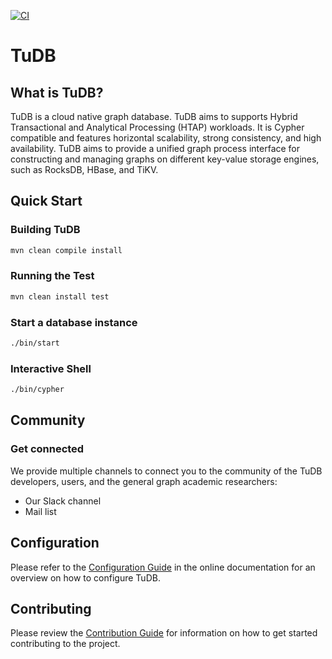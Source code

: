 [![CI](https://github.com/TUDB-Labs/TuDB/workflows/CI/badge.svg)](https://github.com/TUDB-Labs/TuDB/actions?query=event%3Apush+branch%3Amain)

# TuDB 

## What is TuDB?
TuDB is a cloud native graph database. TuDB aims to supports Hybrid Transactional and Analytical Processing (HTAP) workloads. It is Cypher compatible and features horizontal scalability, strong consistency, and high availability. TuDB aims to provide a unified graph process interface for constructing and managing graphs on different key-value storage engines, such as RocksDB, HBase, and TiKV.

## Quick Start 

### Building TuDB

```bash
mvn clean compile install
```

### Running the Test 
```bash
mvn clean install test
```

### Start a database instance 
```bash
./bin/start 
```

### Interactive Shell
```bash
./bin/cypher
```

## Community

### Get connected
We provide multiple channels to connect you to the community of the TuDB developers, users, and the general graph academic researchers:

* Our Slack channel
* Mail list 

## Configuration
Please refer to the [Configuration Guide](docs/Configuration.md) in the online documentation for an overview on how to configure TuDB.

## Contributing
Please review the [Contribution Guide](docs/Contributing_Details.md) for information on how to get started contributing to the project.
